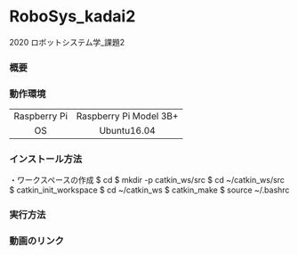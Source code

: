 # RoboSys_kadai2

2020 ロボットシステム学_課題2

### 概要


### 動作環境
|||
|:--:|:--:|
| Raspberry Pi | Raspberry Pi Model 3B+ |
| OS | Ubuntu16.04 |

### インストール方法

・ワークスペースの作成
$ cd
$ mkdir -p catkin_ws/src
$ cd ~/catkin_ws/src
$ catkin_init_workspace
$ cd ~/catkin_ws
$ catkin_make
$ source ~/.bashrc

### 実行方法


### 動画のリンク
